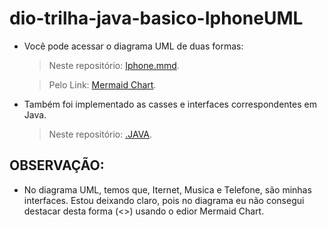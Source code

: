 # dio-trilha-java-basico-IphoneUML

* Você pode acessar o diagrama UML de duas formas:
  > Neste repositório: [Iphone.mmd](https://github.com/osmarnetooo/dio-trilha-java-basico-IphoneUML/blob/main/Iphone.mmd).
  
  > Pelo Link: [Mermaid Chart](https://www.mermaidchart.com/app/projects/29d6fdf2-f137-4d5e-85af-9a0ed7eaec2b/diagrams/a02daa13-0039-4131-abf9-a27ffce35f77/version/v0.1/edit).

* Também foi implementado as casses e interfaces correspondentes em Java.
  >  Neste repositório: [.JAVA](https://github.com/osmarnetooo/dio-trilha-java-basico-IphoneUML/tree/main/MeuIphone).

## OBSERVAÇÃO: 

* No diagrama UML, temos que, Iternet, Musica e Telefone, são minhas interfaces. Estou deixando claro, pois no diagrama eu não consegui destacar desta forma (<<interface>>) usando o edior Mermaid Chart. 
